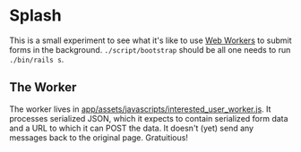 # Splash

This is a small experiment to see what it's like to use [Web Workers] to submit forms in the background. `./script/bootstrap` should be all one needs to run `./bin/rails s`.

## The Worker

The worker lives in [app/assets/javascripts/interested_user_worker.js](https://github.com/bcobb/splash/blob/f50052bec41864a9d7618488f30e95006873f63b/app/assets/javascripts/interested_user_worker.js). It processes serialized JSON, which it expects to contain serialized form data and a URL to which it can POST the data. It doesn't (yet) send any messages back to the original page. Gratuitious!

[Web Workers]: https://developer.mozilla.org/en-US/docs/Web/API/Worker
